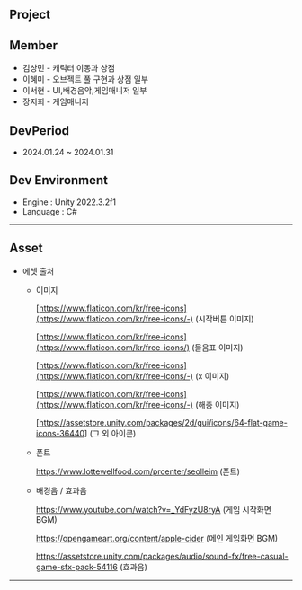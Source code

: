 ## Project


## Member
- 김상민 - 캐릭터 이동과 상점
- 이혜미 - 오브젝트 풀 구현과 상점 일부
- 이서현 - UI,배경음악,게임매니저 일부
- 장지희 - 게임매니저

## DevPeriod
- 2024.01.24 ~ 2024.01.31

## Dev Environment
- Engine : Unity 2022.3.2f1
- Language : C#



---
## Asset
- 에셋 출처
    - 이미지
        
        [https://www.flaticon.com/kr/free-icons](https://www.flaticon.com/kr/free-icons/-) (시작버튼 이미지)
        
        [https://www.flaticon.com/kr/free-icons](https://www.flaticon.com/kr/free-icons/) (물음표 이미지)
        
        [https://www.flaticon.com/kr/free-icons](https://www.flaticon.com/kr/free-icons/-) (x 이미지)
        
        [https://www.flaticon.com/kr/free-icons](https://www.flaticon.com/kr/free-icons/-) (해충 이미지)

        [https://assetstore.unity.com/packages/2d/gui/icons/64-flat-game-icons-36440] (그 외 아이콘)
        
    - 폰트
        
        https://www.lottewellfood.com/prcenter/seolleim (폰트)
        
    - 배경음 / 효과음
        
        https://www.youtube.com/watch?v=_YdFyzU8ryA (게임 시작화면 BGM)

        https://opengameart.org/content/apple-cider (메인 게임화면 BGM)

        https://assetstore.unity.com/packages/audio/sound-fx/free-casual-game-sfx-pack-54116 (효과음)
---
